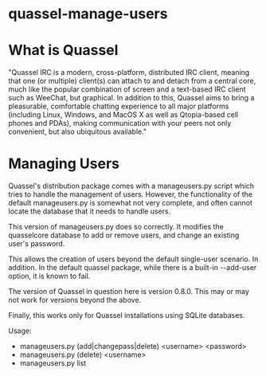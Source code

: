 quassel-manage-users
====================

# What is Quassel

"Quassel IRC is a modern, cross-platform, distributed IRC client, meaning that 
one (or multiple) client(s) can attach to and detach from a central core, much 
like the popular combination of screen and a text-based IRC client such as 
WeeChat, but graphical. In addition to this, Quassel aims to bring a 
pleasurable, comfortable chatting experience to all major platforms 
(including Linux, Windows, and MacOS X as well as Qtopia-based cell phones 
and PDAs), making communication with your peers not only convenient, but 
also ubiquitous available."


# Managing Users

Quassel's distribution package comes with a manageusers.py script which
tries to handle the management of users. However, the functionality of
the default manageusers.py is somewhat not very complete, and often
cannot locate the database that it needs to handle users. 

This version of manageusers.py does so correctly. It modifies the quasselcore 
database to add or remove users, and change an existing user's password.

This allows the creation of users beyond the default single-user scenario. 
In addition. In the default quassel package, while there is a built-in 
--add-user option, it is known to fail.

The version of Quassel in question here is version 0.8.0. This may or may 
not work for versions beyond the above.

Finally, this works only for Quassel installations using SQLite databases.

Usage:  
* manageusers.py (add|changepass|delete) \<username\> \<password\>
* manageusers.py (delete) \<username\>  
* manageusers.py list  


